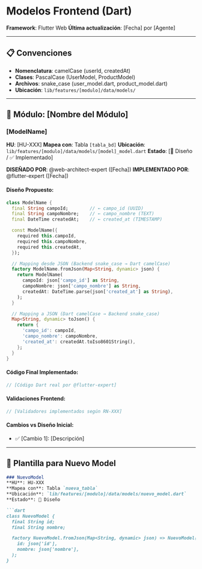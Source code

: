 # Modelos Frontend (Dart)

**Framework**: Flutter Web
**Última actualización**: [Fecha] por [Agente]

---

## 📋 Convenciones

- **Nomenclatura**: camelCase (userId, createdAt)
- **Clases**: PascalCase (UserModel, ProductModel)
- **Archivos**: snake_case (user_model.dart, product_model.dart)
- **Ubicación**: `lib/features/[modulo]/data/models/`

---

## 🔐 Módulo: [Nombre del Módulo]

### [ModelName]
**HU**: [HU-XXX]
**Mapea con**: Tabla `[tabla_bd]`
**Ubicación**: `lib/features/[modulo]/data/models/[model]_model.dart`
**Estado**: [🎨 Diseño / ✅ Implementado]

**DISEÑADO POR**: @web-architect-expert ([Fecha])
**IMPLEMENTADO POR**: @flutter-expert ([Fecha])

#### Diseño Propuesto:
```dart
class ModelName {
  final String campoId;        // ← campo_id (UUID)
  final String campoNombre;    // ← campo_nombre (TEXT)
  final DateTime createdAt;    // ← created_at (TIMESTAMP)

  const ModelName({
    required this.campoId,
    required this.campoNombre,
    required this.createdAt,
  });

  // Mapping desde JSON (Backend snake_case → Dart camelCase)
  factory ModelName.fromJson(Map<String, dynamic> json) {
    return ModelName(
      campoId: json['campo_id'] as String,
      campoNombre: json['campo_nombre'] as String,
      createdAt: DateTime.parse(json['created_at'] as String),
    );
  }

  // Mapping a JSON (Dart camelCase → Backend snake_case)
  Map<String, dynamic> toJson() {
    return {
      'campo_id': campoId,
      'campo_nombre': campoNombre,
      'created_at': createdAt.toIso8601String(),
    };
  }
}
```

#### Código Final Implementado:
```dart
// [Código Dart real por @flutter-expert]
```

#### Validaciones Frontend:
```dart
// [Validadores implementados según RN-XXX]
```

#### Cambios vs Diseño Inicial:
- ✅ [Cambio 1]: [Descripción]

---

## 📝 Plantilla para Nuevo Model

```markdown
### NuevoModel
**HU**: HU-XXX
**Mapea con**: Tabla `nueva_tabla`
**Ubicación**: `lib/features/[modulo]/data/models/nuevo_model.dart`
**Estado**: 🎨 Diseño

```dart
class NuevoModel {
  final String id;
  final String nombre;

  factory NuevoModel.fromJson(Map<String, dynamic> json) => NuevoModel(
    id: json['id'],
    nombre: json['nombre'],
  );
}
```
```
